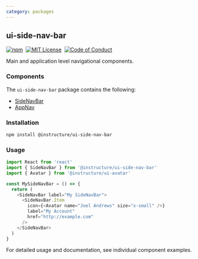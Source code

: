 ```yaml
---
category: packages
---
```


## ui-side-nav-bar

[![npm][npm]][npm-url]&nbsp;
[![MIT License][license-badge]][license]&nbsp;
[![Code of Conduct][coc-badge]][coc]

Main and application level navigational components.

### Components

The `ui-side-nav-bar` package contains the following:

- [SideNavBar](#SideNavBar)
- [AppNav](#AppNav)

### Installation

```sh
npm install @instructure/ui-side-nav-bar
```

### Usage

```js
import React from 'react'
import { SideNavBar } from '@instructure/ui-side-nav-bar'
import { Avatar } from '@instructure/ui-avatar'

const MySideNavBar = () => {
  return (
    <SideNavBar label="My SideNavBar">
      <SideNavBar.Item
        icon={<Avatar name="Joel Andrews" size="x-small" />}
        label="My Account"
        href="http://example.com"
      />
    </SideNavBar>
  )
}
```

For detailed usage and documentation, see individual component examples.

[npm]: https://img.shields.io/npm/v/@instructure/ui-side-nav-bar.svg
[npm-url]: https://npmjs.com/package/@instructure/ui-side-nav-bar
[license-badge]: https://img.shields.io/npm/l/instructure-ui.svg?style=flat-square
[license]: https://github.com/instructure/instructure-ui/blob/master/LICENSE
[coc-badge]: https://img.shields.io/badge/code%20of-conduct-ff69b4.svg?style=flat-square
[coc]: https://github.com/instructure/instructure-ui/blob/master/CODE_OF_CONDUCT.md
